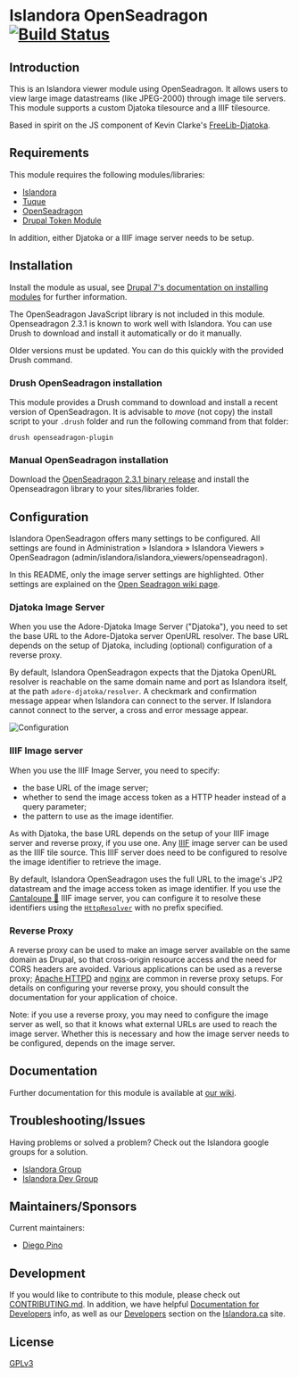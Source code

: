 # Islandora OpenSeadragon [![Build Status](https://travis-ci.org/Islandora/islandora_openseadragon.png?branch=7.x)](https://travis-ci.org/Islandora/islandora_openseadragon)

## Introduction

This is an Islandora viewer module using OpenSeadragon. It allows users to view large image datastreams (like JPEG-2000) through image tile servers. This module supports a custom Djatoka tilesource and a IIIF tilesource.

Based in spirit on the JS component of Kevin Clarke's [FreeLib-Djatoka](https://github.com/ksclarke/freelib-djatoka).

## Requirements

This module requires the following modules/libraries:

* [Islandora](https://github.com/islandora/islandora)
* [Tuque](https://github.com/islandora/tuque)
* [OpenSeadragon](https://github.com/openseadragon/openseadragon/)
* [Drupal Token Module](https://www.drupal.org/project/token)

In addition, either Djatoka or a IIIF image server needs to be setup.

## Installation

Install the module as usual, see [Drupal 7's documentation on installing modules](https://drupal.org/documentation/install/modules-themes/modules-7) for further information.

The OpenSeadragon JavaScript library is not included in this module. Openseadragon 2.3.1 is known to work well with Islandora.
You can use Drush to download and install it automatically or do it manually.

Older versions must be updated. You can do this quickly 
with the provided Drush command.

### Drush OpenSeadragon installation

This module provides a Drush command to download and install a recent version of OpenSeadragon. It is advisable to *move* (not copy) the install script to your `.drush` folder and run the following command from that folder:

`drush openseadragon-plugin`

### Manual OpenSeadragon installation

Download the [OpenSeadragon 2.3.1 binary release](https://github.com/openseadragon/openseadragon/releases/download/v2.3.1/openseadragon-bin-2.3.1.zip) and install the Openseadragon library to your sites/libraries folder.

## Configuration

Islandora OpenSeadragon offers many settings to be configured. All settings are found in Administration » Islandora » Islandora Viewers » OpenSeadragon (admin/islandora/islandora_viewers/openseadragon).

In this README, only the image server settings are highlighted.
Other settings are explained on the [Open Seadragon wiki page](https://wiki.duraspace.org/display/ISLANDORA/Open+Seadragon).

### Djatoka Image Server

When you use the Adore-Djatoka Image Server ("Djatoka"), you need to set the base URL to the Adore-Djatoka server OpenURL resolver.
The base URL depends on the setup of Djatoka, including (optional) configuration of a reverse proxy.

By default, Islandora OpenSeadragon expects that the Djatoka OpenURL resolver is reachable on the same domain name and port as Islandora itself, at the path `adore-djatoka/resolver`.
A checkmark and confirmation message appear when Islandora can connect to the server.
If Islandora cannot connect to the server, a cross and error message appear.

![Configuration](https://user-images.githubusercontent.com/25011926/40389344-2a7854ea-5de0-11e8-8db9-7a1bf25f2561.png)

### IIIF Image server

When you use the IIIF Image Server, you need to specify:

* the base URL of the image server;
* whether to send the image access token as a HTTP header instead of a query parameter;
* the pattern to use as the image identifier.

As with Djatoka, the base URL depends on the setup of your IIIF image server and reverse proxy, if you use one.
Any [IIIF](https://iiif.io) image server can be used as the IIIF tile source. This IIIF server does need to be configured to resolve the image identifier to retrieve the image.

By default, Islandora OpenSeadragon uses the full URL to the image's JP2 datastream and the image access token as image identifier.
If you use the [Cantaloupe 🍈](https://cantaloupe-project.github.io/) IIIF image server,
you can configure it to resolve these identifiers using the [`HttpResolver`](https://cantaloupe-project.github.io/manual/3.4/resolvers.html#HttpResolver) with no prefix specified.

### Reverse Proxy

A reverse proxy can be used to make an image server available on the same domain as Drupal,
so that cross-origin resource access and the need for CORS headers are avoided.
Various applications can be used as a reverse proxy; [Apache HTTPD] and [nginx] are common in reverse proxy setups.
For details on configuring your reverse proxy, you should consult the documentation for your application of choice.

[Apache HTTPD]: https://httpd.apache.org
[nginx]: https://nginx.org/

Note: if you use a reverse proxy, you may need to configure the image server as well, so that it knows
what external URLs are used to reach the image server. Whether this is necessary and how the image server
needs to be configured, depends on the image server.

## Documentation

Further documentation for this module is available at [our wiki](https://wiki.duraspace.org/display/ISLANDORA/Open+Seadragon).

## Troubleshooting/Issues

Having problems or solved a problem? Check out the Islandora google groups for a solution.

* [Islandora Group](https://groups.google.com/forum/?hl=en&fromgroups#!forum/islandora)
* [Islandora Dev Group](https://groups.google.com/forum/?hl=en&fromgroups#!forum/islandora-dev)

## Maintainers/Sponsors

Current maintainers:

* [Diego Pino](https://github.com/diegopino)

## Development

If you would like to contribute to this module, please check out [CONTRIBUTING.md](CONTRIBUTING.md). In addition, we have helpful [Documentation for Developers](https://github.com/Islandora/islandora/wiki#wiki-documentation-for-developers) info, as well as our [Developers](http://islandora.ca/developers) section on the [Islandora.ca](http://islandora.ca) site.

## License

[GPLv3](http://www.gnu.org/licenses/gpl-3.0.txt)
